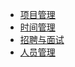 - [项目管理](/soft-power/project-manage)
- [时间管理](/soft-power/time-manage)
- [招聘与面试](/soft-power/get-new-man)
- [人员管理](/soft-power/man-manage)

